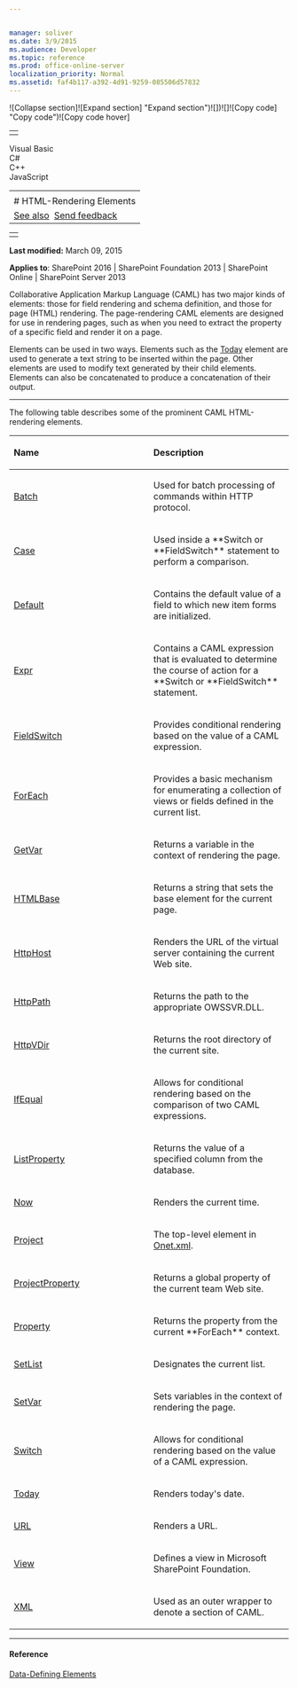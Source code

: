 ```yaml
---


manager: soliver
ms.date: 3/9/2015
ms.audience: Developer
ms.topic: reference
ms.prod: office-online-server
localization_priority: Normal
ms.assetid: faf4b117-a392-4d91-9259-085506d57832
---
```


![Collapse
section]![Expand
section] "Expand section")![]()![])![]![]()![Copy
code] "Copy code")![Copy code
hover]
<table>
<tbody>
<tr class="odd">
<td align="left"></td>
</tr>
</tbody>
</table>

Visual Basic  
C\#  
C++  
JavaScript  

<table>
<tbody>
<tr class="odd">
<td align="left"><span id="runningHeaderText"></span></td>
</tr>
<tr class="even">
<td align="left"># HTML-Rendering Elements</td>
</tr>
<tr class="odd">
<td align="left"><a href="#seeAlsoToggle">See also</a>  <span id="headfeedbackarea" class="feedbackhead"><a href="javascript:SubmitFeedback(&#39;docthis@Microsoft.com&#39;,&#39;&#39;,&#39;&#39;,&#39;&#39;,&#39;1.0.18082.1225&#39;,&#39;%0\dThank%20you%20for%20your%20feedback.%20The%20developer%20writing%20teams%20use%20your%20feedback%20to%20improve%20documentation.%20While%20we%20are%20reviewing%20your%20feedback,%20we%20may%20send%20you%20e-mail%20to%20ask%20for%20clarification%20or%20feedback%20on%20a%20solution.%20We%20do%20not%20use%20your%20e-mail%20address%20for%20any%20other%20purpose%20and%20we%20delete%20it%20after%20we%20finish%20our%20review.%0\AFor%20further%20information%20about%20the%20privacy%20policies%20of%20Microsoft,%20please%20see%20http://privacy.microsoft.com/en-us/default.aspx.%0\A%0\d&#39;,&#39;Customer%20feedback&#39;);">Send feedback</a></span></td>
</tr>
</tbody>
</table>

<table>
<colgroup>
<col width="100%" />
</colgroup>
<tbody>
<tr class="odd">
<td align="left"></td>
</tr>
</tbody>
</table>

**Last modified:** March 09, 2015

**Applies to**: SharePoint 2016 | SharePoint Foundation 2013 |
SharePoint Online | SharePoint Server 2013

Collaborative Application Markup Language (CAML) has two major kinds of
elements: those for field rendering and schema definition, and those for
page (HTML) rendering. The page-rendering CAML elements are designed for
use in rendering pages, such as when you need to extract the property of
a specific field and render it on a page.

Elements can be used in two ways. Elements such as the
[Today](today-element-query.md) element are used to
generate a text string to be inserted within the page. Other elements
are used to modify text generated by their child elements. Elements can
also be concatenated to produce a concatenation of their output.


-----------------------------------------------------------------------------------------------------------------------------------------------------------------------------------------------------------------

The following table describes some of the prominent CAML HTML-rendering
elements.

<table>
<colgroup>
<col width="50%" />
<col width="50%" />
</colgroup>
<thead>
<tr class="header">
<th align="left"><p>Name</p></th>
<th align="left"><p>Description</p></th>
</tr>
</thead>
<tbody>
<tr class="odd">
<td align="left"><p><a href="batch-element-view.md">Batch</a></p></td>
<td align="left"><p>Used for batch processing of commands within HTTP protocol.</p></td>
</tr>
<tr class="even">
<td align="left"><p><a href="case-element-view.md">Case</a></p></td>
<td align="left"><p>Used inside a **Switch</span> or **FieldSwitch** statement to perform a comparison.</p></td>
</tr>
<tr class="odd">
<td align="left"><p><a href="default-element-view.md">Default</a></p></td>
<td align="left"><p>Contains the default value of a field to which new item forms are initialized.</p></td>
</tr>
<tr class="even">
<td align="left"><p><a href="expr-element-view.md">Expr</a></p></td>
<td align="left"><p>Contains a CAML expression that is evaluated to determine the course of action for a **Switch</span> or **FieldSwitch** statement.</p></td>
</tr>
<tr class="odd">
<td align="left"><p><a href="fieldswitch-element-view.md">FieldSwitch</a></p></td>
<td align="left"><p>Provides conditional rendering based on the value of a CAML expression.</p></td>
</tr>
<tr class="even">
<td align="left"><p><a href="foreach-element-view.md">ForEach</a></p></td>
<td align="left"><p>Provides a basic mechanism for enumerating a collection of views or fields defined in the current list.</p></td>
</tr>
<tr class="odd">
<td align="left"><p><a href="getvar-element-view.md">GetVar</a></p></td>
<td align="left"><p>Returns a variable in the context of rendering the page.</p></td>
</tr>
<tr class="even">
<td align="left"><p><a href="htmlbase-element.md">HTMLBase</a></p></td>
<td align="left"><p>Returns a string that sets the base element for the current page.</p></td>
</tr>
<tr class="odd">
<td align="left"><p><a href="httphost-element-view.md">HttpHost</a></p></td>
<td align="left"><p>Renders the URL of the virtual server containing the current Web site.</p></td>
</tr>
<tr class="even">
<td align="left"><p><a href="httppath-element-view.md">HttpPath</a></p></td>
<td align="left"><p>Returns the path to the appropriate OWSSVR.DLL.</p></td>
</tr>
<tr class="odd">
<td align="left"><p><a href="httpvdir-element-view.md">HttpVDir</a></p></td>
<td align="left"><p>Returns the root directory of the current site.</p></td>
</tr>
<tr class="even">
<td align="left"><p><a href="ifequal-element-view.md">IfEqual</a></p></td>
<td align="left"><p>Allows for conditional rendering based on the comparison of two CAML expressions.</p></td>
</tr>
<tr class="odd">
<td align="left"><p><a href="listproperty-element-view.md">ListProperty</a></p></td>
<td align="left"><p>Returns the value of a specified column from the database.</p></td>
</tr>
<tr class="even">
<td align="left"><p><a href="now-element-query.md">Now</a></p></td>
<td align="left"><p>Renders the current time.</p></td>
</tr>
<tr class="odd">
<td align="left"><p><a href="project-element-site.md">Project</a></p></td>
<td align="left"><p>The top-level element in <a href="http://msdn.microsoft.com/library/b99d6657-d9ae-4135-a43c-c58cdfcdc6c1(Office.15).aspx">Onet.xml</a>.</p></td>
</tr>
<tr class="even">
<td align="left"><p><a href="projectproperty-element-view.md">ProjectProperty</a></p></td>
<td align="left"><p>Returns a global property of the current team Web site.</p></td>
</tr>
<tr class="odd">
<td align="left"><p><a href="property-element-view.md">Property</a></p></td>
<td align="left"><p>Returns the property from the current **ForEach** context.</p></td>
</tr>
<tr class="even">
<td align="left"><p><a href="setlist-element-view.md">SetList</a></p></td>
<td align="left"><p>Designates the current list.</p></td>
</tr>
<tr class="odd">
<td align="left"><p><a href="setvar-element-view.md">SetVar</a></p></td>
<td align="left"><p>Sets variables in the context of rendering the page.</p></td>
</tr>
<tr class="even">
<td align="left"><p><a href="switch-element-view.md">Switch</a></p></td>
<td align="left"><p>Allows for conditional rendering based on the value of a CAML expression.</p></td>
</tr>
<tr class="odd">
<td align="left"><p><a href="today-element-query.md">Today</a></p></td>
<td align="left"><p>Renders today's date.</p></td>
</tr>
<tr class="even">
<td align="left"><p><a href="url-element-view.md">URL</a></p></td>
<td align="left"><p>Renders a URL.</p></td>
</tr>
<tr class="odd">
<td align="left"><p><a href="view-element-list.md">View</a></p></td>
<td align="left"><p>Defines a view in Microsoft SharePoint Foundation.</p></td>
</tr>
<tr class="even">
<td align="left"><p><a href="xml-element.md">XML</a></p></td>
<td align="left"><p>Used as an outer wrapper to denote a section of CAML.</p></td>
</tr>
</tbody>
</table>


-------------------------------------------------------------------------------------------------------------------------------------------------------------------------------------------

#### Reference

[Data-Defining
Elements](data-defining-elements.md)</span>








